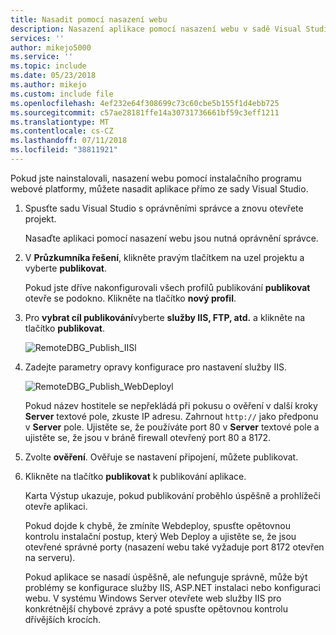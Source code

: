 ```yaml
---
title: Nasadit pomocí nasazení webu
description: Nasazení aplikace pomocí nasazení webu v sadě Visual Studio
services: ''
author: mikejo5000
ms.service: ''
ms.topic: include
ms.date: 05/23/2018
ms.author: mikejo
ms.custom: include file
ms.openlocfilehash: 4ef232e64f308699c73c60cbe5b155f1d4ebb725
ms.sourcegitcommit: c57ae28181ffe14a30731736661bf59c3eff1211
ms.translationtype: MT
ms.contentlocale: cs-CZ
ms.lasthandoff: 07/11/2018
ms.locfileid: "38811921"
---
```

Pokud jste nainstalovali, nasazení webu pomocí instalačního programu webové platformy, můžete nasadit aplikace přímo ze sady Visual Studio.

1. Spusťte sadu Visual Studio s oprávněními správce a znovu otevřete projekt.

    Nasaďte aplikaci pomocí nasazení webu jsou nutná oprávnění správce.

1. V **Průzkumníka řešení**, klikněte pravým tlačítkem na uzel projektu a vyberte **publikovat**.

    Pokud jste dříve nakonfigurovali všech profilů publikování **publikovat** otevře se podokno. Klikněte na tlačítko **nový profil**.

1. Pro **vybrat cíl publikování**vyberte **služby IIS, FTP, atd.** a klikněte na tlačítko **publikovat**.

    ![RemoteDBG_Publish_IISl](../../debugger/media/remotedbg_iis_profile.png "RemoteDBG_Publish_IIS")

1. Zadejte parametry opravy konfigurace pro nastavení služby IIS.

    ![RemoteDBG_Publish_WebDeployl](../../debugger/media/remotedbg_iis_webdeploy_config.png "RemoteDBG_Publish_WebDeploy")

    Pokud název hostitele se nepřekládá při pokusu o ověření v další kroky **Server** textové pole, zkuste IP adresu. Zahrnout `http://` jako předponu v **Server** pole.  Ujistěte se, že používáte port 80 v **Server** textové pole a ujistěte se, že jsou v bráně firewall otevřený port 80 a 8172.

1. Zvolte **ověření**. Ověřuje se nastavení připojení, můžete publikovat.

1. Klikněte na tlačítko **publikovat** k publikování aplikace.

    Karta Výstup ukazuje, pokud publikování proběhlo úspěšně a prohlížeči otevře aplikaci.

    Pokud dojde k chybě, že zmíníte Webdeploy, spusťte opětovnou kontrolu instalační postup, který Web Deploy a ujistěte se, že jsou otevřené správné porty (nasazení webu také vyžaduje port 8172 otevřen na serveru).

    Pokud aplikace se nasadí úspěšně, ale nefunguje správně, může být problémy se konfigurace služby IIS, ASP.NET instalaci nebo konfiguraci webu. V systému Windows Server otevřete web služby IIS pro konkrétnější chybové zprávy a poté spusťte opětovnou kontrolu dřívějších krocích.
